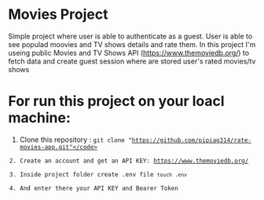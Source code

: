 # Movies Project

Simple project where user is able to authenticate as a guest. User is able to see populad moovies and TV shows details and rate them. In this project I'm useing public Movies and TV Shows API (https://www.themoviedb.org/) to fetch data and create guest session where are stored user's rated movies/tv shows 

# For run this project on your loacl machine:

1. Clone this repository : <code>git clone "https://github.com/pipiag314/rate-movies-app.git"</code>
2. Create an account and get an API KEY: https://www.themoviedb.org/
3. Inside project folder create .env file <code>touch .env</code>
4. And enter there your API KEY and Bearer Token